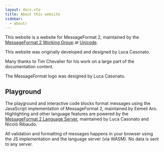 ```yaml
---
layout: docs.vto
title: About this website
sidebar:
  - about/
---
```


This website is a website for MessageFormat 2, maintained by the
[MessageFormat 2 Working Group](https://github.com/unicode-org/message-format-wg)
at [Unicode](https://www.unicode.org/).

This website was originally developed and designed by Luca Casonato.

Many thanks to Tim Chevalier for his work on a large part of the documentation
content.

The MessageFormat logo was designed by Luca Casonato.

## Playground

The playground and interactive code blocks format messages using the JavaScript
implementation of MessageFormat 2, maintained by Eemeli Aro. Highlighting and
other language features are powered by the
[MessageFormat 2 Language Server](https://github.com/lucacasonato/mf2-tools),
maintained by Luca Casonato and Nicolò Ribaudo.

All validation and formatting of messages happens in your browser using the JS
implementation and the language server (via WASM). No data is sent to any
server.
